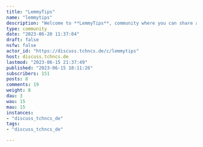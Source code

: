 ```yaml
---
title: "LemmyTips" 
name: "lemmytips"
description: "Welcome to **LemmyTips**, community where you can share all the tips, tricks and resources related to Lemmy.  "
type: community
date: "2023-06-20 11:37:04"
draft: false
nsfw: false
actor_id: "https://discuss.tchncs.de/c/lemmytips"
host: discuss.tchncs.de
lastmod: "2023-06-15 21:37:49"
published: "2023-06-15 18:11:26"
subscribers: 151
posts: 8
comments: 19
weight: 8
dau: 3
wau: 15
mau: 15
instances:
- "discuss_tchncs_de"
tags: 
- "discuss_tchncs_de"

---
```

